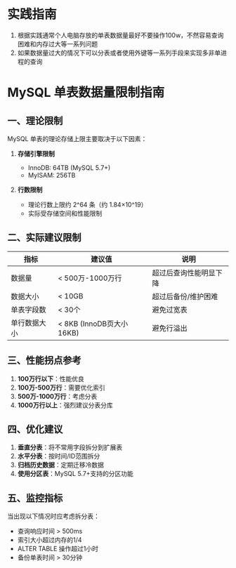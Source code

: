 # 实践指南

1. 根据实践通常个人电脑存放的单表数据量最好不要操作100w，不然容易查询困难和内存过大等一系列问题
2. 如果数据量过大的情况下可以分表或者使用外键等一系列手段来实现多非单进程的查询

# MySQL 单表数据量限制指南

## 一、理论限制

MySQL 单表的理论存储上限主要取决于以下因素：

1. **存储引擎限制**
    - InnoDB: 64TB (MySQL 5.7+)
    - MyISAM: 256TB

2. **行数限制**
    - 理论行数上限约 2^64 条（约 1.84×10^19）
    - 实际受存储空间和性能限制

## 二、实际建议限制

| 指标     | 建议值                   | 说明          |
|--------|-----------------------|-------------|
| 数据量    | < 500万-1000万行         | 超过后查询性能明显下降 |
| 数据大小   | < 10GB                | 超过后备份/维护困难  |
| 单表字段数  | < 30个                 | 避免过宽表       |
| 单行数据大小 | < 8KB (InnoDB页大小16KB) | 避免行溢出       |

## 三、性能拐点参考

1. **100万行以下**：性能优良
2. **100万-500万行**：需要优化索引
3. **500万-1000万行**：考虑分表
4. **1000万行以上**：强烈建议分表分库

## 四、优化建议

1. **垂直分表**：将不常用字段拆分到扩展表
2. **水平分表**：按时间/ID范围拆分
3. **归档历史数据**：定期迁移冷数据
4. **使用分区表**：MySQL 5.7+支持的分区功能

## 五、监控指标

当出现以下情况时应考虑拆分表：

- 查询响应时间 > 500ms
- 索引大小超过内存的1/4
- ALTER TABLE 操作超过1小时
- 备份单表时间 > 30分钟